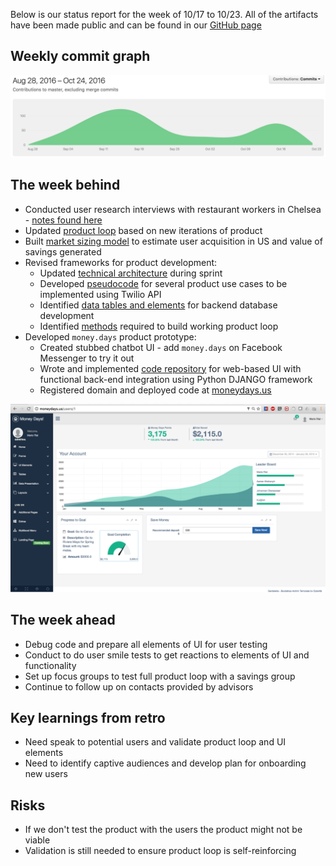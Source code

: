 Below is our status report for the week of 10/17 to 10/23. All of the artifacts have been made public and can be found in our [GitHub page](https://github.com/Cash-Economy/BMGF)

## Weekly commit graph

![Commit graph 2](https://github.com/Cash-Economy/BMGF/blob/master/Artifacts/misc/Commit%20graph%206.png)


## The week behind

* Conducted user research interviews with restaurant workers in Chelsea - [notes found here](https://github.com/Cash-Economy/BMGF/blob/master/research/Vox%20Populi.md)
* Updated [product loop](https://github.com/Cash-Economy/BMGF/blob/master/sprint2workbook/Product%20Loop%202016-10-20.pptx) based on new iterations of product
* Built [market sizing model](https://github.com/Cash-Economy/BMGF/blob/master/sprint2workbook/Money%20Days%20-%20Market%20Sizing.xlsx) to estimate user acquisition in US and value of savings generated
* Revised frameworks for product development:
  * Updated [technical architecture]() during sprint
  * Developed [pseudocode](https://github.com/Cash-Economy/BMGF/blob/master/sprint2workbook/pseudocode%20use-cases.md) for several product use cases to be implemented using Twilio API
  * Identified [data tables and elements](https://github.com/Cash-Economy/BMGF/blob/master/sprint2workbook/Database%20tables%20and%20elements.md) for backend database development
  * Identified [methods](https://github.com/Cash-Economy/BMGF/blob/master/sprint2workbook/methods_to_build.mdown) required to build working product loop
* Developed `money.days` product prototype:
  * Created stubbed chatbot UI - add `money.days` on Facebook Messenger to try it out
  * Wrote and implemented [code repository](https://github.com/Cash-Economy/BMGF/tree/master/MoneyDays) for web-based UI with functional back-end integration using Python DJANGO framework
  * Registered domain and deployed code at [moneydays.us](http://www.moneydays.us)

![Snapshot of Web UI](https://github.com/Cash-Economy/BMGF/blob/master/sprint2workbook/Snapshot%20of%20Web%20UI.png)

## The week ahead

* Debug code and prepare all elements of UI for user testing
* Conduct to do user smile tests to get reactions to elements of UI and functionality
* Set up focus groups to test full product loop with a savings group
* Continue to follow up on contacts provided by advisors

## Key learnings from retro

* Need speak to potential users and validate product loop and UI elements
* Need to identify captive audiences and develop plan for onboarding new users

## Risks

* If we don't test the product with the users the product might not be viable
* Validation is still needed to ensure product loop is self-reinforcing
